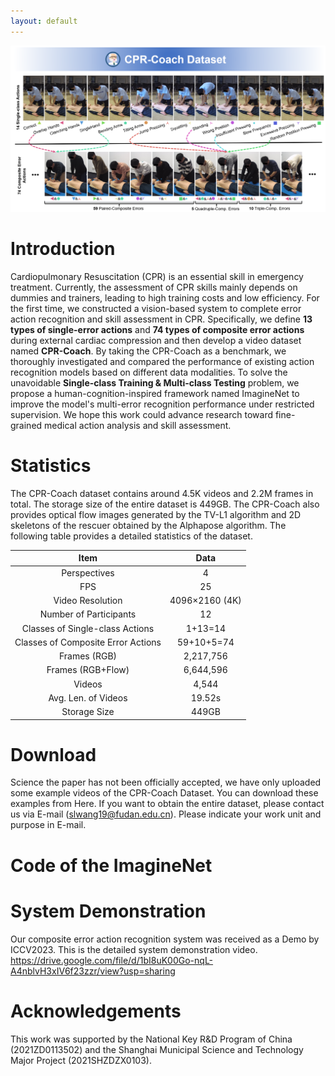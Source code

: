 ```yaml
---
layout: default
---
```


![img](./CPR-Coach.png)
# Introduction
Cardiopulmonary Resuscitation (CPR) is an essential skill in emergency treatment. Currently, the assessment of CPR skills mainly depends on dummies and trainers, leading to high training costs and low efficiency. For the first time, we constructed a vision-based system to complete error action recognition and skill assessment in CPR. 
Specifically, we define **13 types of single-error actions** and **74 types of composite error actions** during external cardiac compression and then develop a video dataset named **CPR-Coach**.
By taking the CPR-Coach as a benchmark, we thoroughly investigated and compared the performance of existing action recognition models based on different data modalities.
To solve the unavoidable **Single-class Training & Multi-class Testing** problem, we propose a human-cognition-inspired framework named ImagineNet to improve the model's multi-error recognition performance under restricted supervision.
We hope this work could advance research toward fine-grained medical action analysis and skill assessment.

# Statistics
The CPR-Coach dataset contains around 4.5K videos and 2.2M frames in total. The storage size of the entire dataset is 449GB. 
The CPR-Coach also provides optical flow images generated by the TV-L1 algorithm and 2D skeletons of the rescuer obtained by the Alphapose algorithm.
The following table provides a detailed statistics of the dataset.

| Item          | Data   |
| :-----------:     | :-----------: |
| Perspectives        | 4         |
| FPS               | 25         |
| Video Resolution |  4096×2160 (4K) |
| Number of Participants |  12  |
| Classes of Single-class Actions |  1+13=14 |
| Classes of Composite Error Actions |  59+10+5=74 |
| Frames (RGB)  | 2,217,756 |
| Frames (RGB+Flow)  | 6,644,596 |
| Videos  | 4,544 |
| Avg. Len. of Videos |  19.52s |
| Storage Size  | 449GB |

# Download
Science the paper has not been officially accepted, we have only uploaded some example videos of the CPR-Coach Dataset. You can download these examples from Here. If you want to obtain the entire dataset, please contact us via E-mail (slwang19@fudan.edu.cn). Please indicate your work unit and purpose in E-mail.

# Code of the ImagineNet


# System Demonstration
Our composite error action recognition system was received as a Demo by ICCV2023. This is the detailed system demonstration video.
https://drive.google.com/file/d/1bI8uK00Go-nqL-A4nblvH3xIV6f23zzr/view?usp=sharing


# Acknowledgements
This work was supported by the National Key R&D Program of China (2021ZD0113502) and the Shanghai Municipal Science and Technology Major Project (2021SHZDZX0103).

<!-- <video src="./imgs/Demo%20Video_CPR-Coach.mp4" width="800px" controls="controls"></video> -->
<!-- height="600px"  -->
